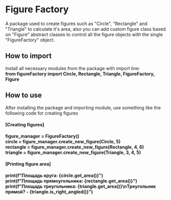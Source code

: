 # Figure Factory
A package used to create figures such as "Circle", "Rectangle" and "Triangle"
to calculate it's area, also you can add custom figure class based on "Figure"
abstract classes to control all the figure objects with the single "FigureFactory" object.

## How to import
Install all necessary modules from the package with import line:<br>
**from figureFactory import Circle, Rectangle, Triangle, FigureFactory, Figure**

## How to use
After installing the package and importing module, use something like the following code for creating figures

#### [Creating figures]
**figure_manager = FigureFactory()**<br>
**circle = figure_manager.create_new_figure(Circle, 5)**<br>
**rectangle = figure_manager.create_new_figure(Rectangle, 4, 6)**<br>
**triangle = figure_manager.create_new_figure(Triangle, 3, 4, 5)**<br>

#### [Printing figure area]
**print(f"Площадь круга: {circle.get_area()}")**<br>
**print(f"Площадь прямоугольника: {rectangle.get_area()}")**<br>
**print(f"Площадь треугольника: {triangle.get_area()}\nТреугольник прямой? - {triangle.is_right_angled()}")**<br>